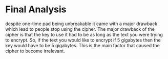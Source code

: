 # Final Analysis
 despite one-time pad being unbreakable it came with a major drawback which lead to people stop using the cipher. The major drawback of the cipher is that the key to use it had to be as long as the text you were trying to encrypt. So, if the text you would like to encrypt if 5 gigabytes then the key would have to be 5 gigabytes. This is the main factor that caused the cipher to become irrelevant.

